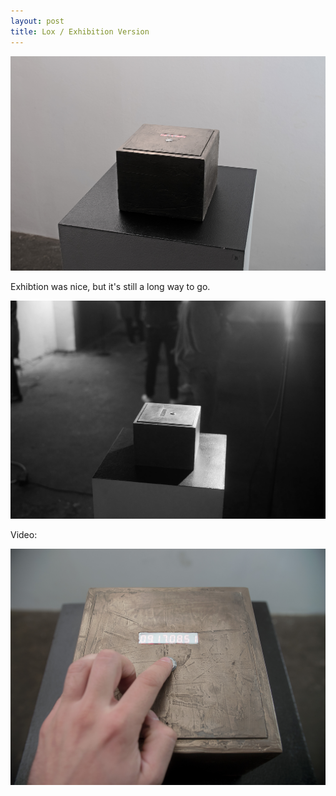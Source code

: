 ```yaml
---
layout: post
title: Lox / Exhibition Version
---
```


![alt text](/images/exhibition2.jpg "Logo Title Text 1")

Exhibtion was nice, but it's still a long way to go.

![alt text](/images/exhibition.jpg "Logo Title Text 1")

Video:

[![IMAGE ALT TEXT HERE](/images/exhibition4.jpg)](https://vimeo.com/238361982)
